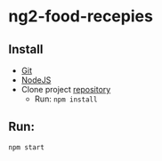 
# ng2-food-recepies

## Install
* [Git](http://git-scm.com/)
* [NodeJS](https://nodejs.org/en/)
* Clone project [repository](https://github.com/tsoposki/ng2-food-recipies)
  * Run: `npm install`


## Run:
    npm start
